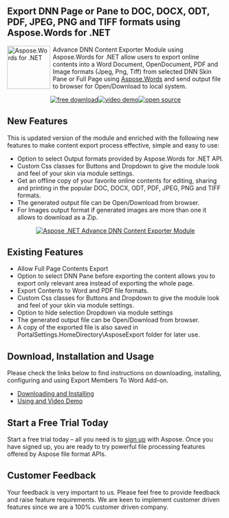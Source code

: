 <h2>Export DNN Page or Pane to DOC, DOCX, ODT, PDF, JPEG, PNG and TIFF formats using Aspose.Words for .NET</h2>
<p><a href="http://www.aspose.com/.net/Word-component.aspx"><img style="float: left; padding-right: 6px;" title="aspose-Words-for-net_100" src="http://www.aspose.com/blogs/wp-content/uploads/2013/09/aspose-Words-for-net-e1378287014402.png" alt="Aspose.Words for .NET" width="100" height="100" /></a>Advance DNN Content Exporter Module using Aspose.Words for .NET allow users to export online contents into a Word Document, OpenDocument, PDF and Image formats (Jpeg, Png, Tiff) from selected DNN Skin Pane or Full Page using <a href="http://www.aspose.com/.net/Word-component.aspx">Aspose.Words</a> and send output file to browser for Open/Download to local system.</p>
<p style="text-align: center;"><a title="Free Download - Aspose .NET Advance DNN Content Exporter" href="https://asposewordsdnn.codeplex.com/releases/"><img title="Free Download - Aspose .NET Advance DNN Content Exporter" src="http://cdn.aspose.com/Images/marketplace/free-download-icon-aspose-mp.png" alt="free download" /></a><a title="Video Demo - Aspose .NET Advance DNN Content Exporter" href="https://www.youtube.com/watch?v=oKL40or-yX8"><img title="Video Demo - Aspose .NET Advance DNN Content Exporter" src="http://cdn.aspose.com/Images/marketplace/video-demo-icon-aspose-mp.png" alt="video demo" /></a><a title="Source Code - Aspose .NET Advance DNN Content Exporter" href="https://asposewordsdnn.codeplex.com/SourceControl/latest#Aspose.DNN.AdvanceContentExporter/"><img title="Source Code - Aspose .NET Advance DNN Content Exporter" src="http://cdn.aspose.com/Images/marketplace/open-source-icon-aspose-mp.png" alt="open source" /></a></p>
<h2>New Features</h2>
<p>This is updated version of the module and enriched with the following new features to make content export process effective, simple and easy to use:</p>
<ul>
<li>Option to select Output formats provided by Aspose.Words for .NET API.</li>
<li>Custom Css classes for Buttons and Dropdown to give the module look and feel of your skin via module settings.</li>
<li>Get an offline copy of your favorite online contents for editing, sharing and printing in the popular DOC, DOCX, ODT, PDF, JPEG, PNG and TIFF formats.</li>
<li>The generated output file can be Open/Download from browser.</li>
<li>For Images output format if generated images are more than one it allows to download as a Zip.</li>
</ul>
<p style="text-align: center;"><a href="http://www.aspose.com/docs/display/wordsnet/DNN+Content+Exporter+Module"><img title="Aspose .NET Advance DNN Content Exporter Module" src="http://www.aspose.com/blogs/wp-content/uploads/2016/04/AdvanceContentExport21.png" alt="Aspose .NET Advance DNN Content Exporter Module" /></a></p>
<h2>Existing Features</h2>
<ul>
<li>Allow Full Page Contents Export</li>
<li>Option to select DNN Pane before exporting the content allows you to export only relevant area instead of exporting the whole page.</li>
<li>Export Contents to Word and PDF file formats.</li>
<li>Custom Css classes for Buttons and Dropdown to give the module look and feel of your skin via module settings.</li>
<li>Option to hide selection Dropdown via module settings</li>
<li>The generated output file can be Open/Download from browser.</li>
<li>A copy of the exported file is also saved in PortalSettings.HomeDirectory\AsposeExport folder for later use.</li>
</ul>
<h2>Download, Installation and Usage</h2>
<p>Please check the links below to find instructions on downloading, installing, configuring and using Export Members To Word Add-on.</p>
<ul>
<li><a href="http://www.aspose.com/docs/display/wordsnet/DNN+Content+Exporter+Module#DNNContentExporterModule-Downloading">Downloading and Installing </a></li>
<li><a href="http://www.aspose.com/docs/display/wordsnet/DNN+Content+Exporter+Module#DNNContentExporterModule-VideoDemo">Using and Video Demo</a></li>
</ul>
<h2>Start a Free Trial Today</h2>
<p>Start a free trial today &ndash; all you need is to <a href="http://www.aspose.com/community/user/createuser.aspx"> sign up</a> with Aspose. Once you have signed up, you are ready to try powerful file processing features offered by Aspose file format APIs.</p>
<h2>Customer Feedback</h2>
<p>Your feedback is very important to us. Please feel free to provide feedback and raise feature requirements. We are keen to implement customer driven features since we are a 100% customer driven company.</p>
